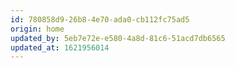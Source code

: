 ```yaml
---
id: 780858d9-26b8-4e70-ada0-cb112fc75ad5
origin: home
updated_by: 5eb7e72e-e580-4a8d-81c6-51acd7db6565
updated_at: 1621956014
---
```

